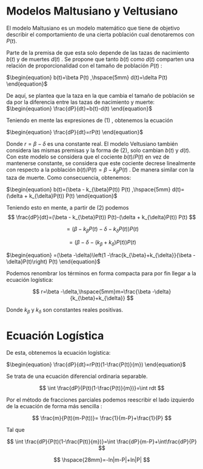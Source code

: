 # Modelos Maltusiano y Veltusiano

El modelo Maltusiano es un modelo matemático que tiene de objetivo describir el comportamiento de una cierta población cual denotaremos con $P(t)$.

Parte de la premisa de que esta solo depende de las tazas de nacimiento $b(t)$ y de muertes $d(t)$ . Se propone que tanto $b(t)$ como $d(t)$ comparten una relación de proporcionalidad con el tamaño de población $P(t)$ :

$\begin{equation}
    b(t)=\beta P(t) ,\hspace{5mm} d(t)=\delta P(t)
\end{equation}$

De aquí, se plantea que la taza en la que cambia el tamaño de población se da por la diferencia entre las tazas de nacimiento y muerte:
$\begin{equation}
    \frac{dP}{dt}=b(t)-d(t)
\end{equation}$

Teniendo en mente las expresiones de $(1)$ , obtenemos la ecuación 

$\begin{equation}
    \frac{dP}{dt}=rP(t)
\end{equation}$

Donde $r=\beta-\delta$ es una constante real. El modelo Veltusiano también considera las mismas premisas y la forma de $(2)$, solo cambian  $b(t)$ y $d(t)$. Con este modelo se considera que el cociente $b(t)/P(t)$ en vez de mantenerse constante, se considera que este cociente decrese linealmente con respecto a la población $b(t)/P(t)=\beta - k_\beta P(t)$ . De manera similar con la taza de muerte. Como consecuencia, obtenemos:

$\begin{equation}
    b(t)=(\beta - k_{\beta}P(t)) P(t) ,\hspace{5mm} d(t)=(\delta + k_{\delta}P(t)) P(t)
\end{equation}$

Teniendo esto en mente, a partir de $(2)$ podemos 
$$
\frac{dP}{dt}=(\beta - k_{\beta}P(t)) P(t)-(\delta + k_{\delta}P(t)) P(t)
$$

$$
=(\beta - k_{\beta}P(t)-\delta -k_{\delta}P(t)) P(t)
$$

$$
=(\beta -\delta -(k_{\beta}+k_{\delta})P(t)) P(t)
$$

$\begin{equation}
=(\beta -\delta)\left(1 -\frac{k_{\beta}+k_{\delta}}{\beta -\delta}P(t)\right) P(t)
\end{equation}$

Podemos renombrar los términos en forma compacta para por fin llegar a la ecuación logística:

$$
    r=\beta -\delta,\hspace{5mm}m=\frac{\beta -\delta}{k_{\beta}+k_{\delta}}
$$

Donde $k_\beta$ y $k_\delta$ son constantes reales positivas.

# Ecuación Logística

De esta, obtenemos la ecuación logística:

$\begin{equation}
    \frac{dP}{dt}=rP(t)(1-\frac{P(t)}{m})
\end{equation}$

Se trata de una ecuación diferencial ordinaria separable. 

$$
\int \frac{dP}{P(t)(1-\frac{P(t)}{m})}=\int rdt
$$

Por el método de fracciones parciales podemos reescribir el lado izquierdo de la ecuación de forma más sencilla :

$$
\frac{m}{P(t)(m-P(t))}= \frac{1}{m-P}+\frac{1}{P}
$$

Tal que 

$$
\int \frac{dP}{P(t)(1-\frac{P(t)}{m})}=\int \frac{dP}{m-P}+\int\frac{dP}{P}
$$

$$
\hspace{28mm}=-ln|m-P|+ln|P|
$$